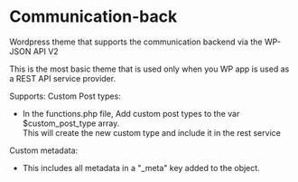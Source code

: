 # Communication-back
Wordpress theme that supports the communication backend via the WP-JSON API V2

This is the most basic theme that is used only when you WP app is used as a REST API service provider.

Supports:
Custom Post types: 
- In the functions.php file, Add custom post types to the var $custom_post_type array.  
This will create the new custom type and include it in the rest service

Custom metadata:
- This includes all metadata in a "_meta" key added to the object.  
